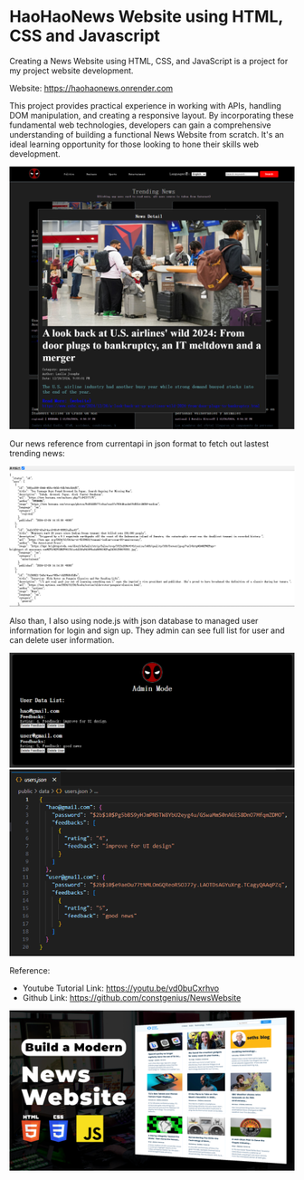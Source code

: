 # HaoHaoNews Website using HTML, CSS and Javascript

Creating a News Website using HTML, CSS, and JavaScript is a project for my project website development.

Website: https://haohaonews.onrender.com

This project provides practical experience in working with APIs, handling DOM manipulation, and creating a responsive layout. By incorporating these fundamental web technologies, developers can gain a comprehensive understanding of building a functional News Website from scratch. It's an ideal learning opportunity for those looking to hone their skills web development.

![Demo](public/images/Newsads2.png)

Our news reference from currentapi in json format to fetch out lastest trending news:

![API](public/images/api.PNG)

Also than, I also using node.js with json database to managed user information for login and sign up. They admin can see full list for user and can delete user information.

![Demo2](public/images/admin.png)
![Demo3](public/images/json2.png)

Reference:
- Youtube Tutorial Link: https://youtu.be/vd0buCxrhvo
- Github Link: https://github.com/constgenius/NewsWebsite

![News Website](public/images/NewsWebsite.png)